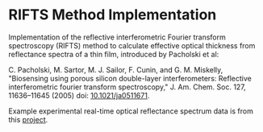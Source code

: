 # RIFTS Method Implementation

Implementation of the reflective interferometric Fourier transform spectroscopy (RIFTS) method to calculate effective optical thickness from reflectance spectra of a thin film, introduced by Pacholski et al:

C. Pacholski, M. Sartor, M. J. Sailor, F. Cunin, and G. M. Miskelly, "Biosensing using porous silicon double-layer interferometers: Reflective interferometric fourier transform spectroscopy," J. Am. Chem. Soc. 127, 11636–11645 (2005) doi: [10.1021/ja0511671](https://doi.org/10.1021/ja0511671).

Example experimental real-time optical reflectance spectrum data is from this [project](https://github.com/SimonJWard/Response-Time-Reduction).
